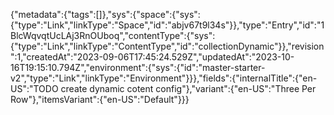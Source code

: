 {"metadata":{"tags":[]},"sys":{"space":{"sys":{"type":"Link","linkType":"Space","id":"abjv67t9l34s"}},"type":"Entry","id":"1BlcWqvqtUcLAj3RnOUboq","contentType":{"sys":{"type":"Link","linkType":"ContentType","id":"collectionDynamic"}},"revision":1,"createdAt":"2023-09-06T17:45:24.529Z","updatedAt":"2023-10-16T19:15:10.794Z","environment":{"sys":{"id":"master-starter-v2","type":"Link","linkType":"Environment"}}},"fields":{"internalTitle":{"en-US":"TODO create dynamic cotent config"},"variant":{"en-US":"Three Per Row"},"itemsVariant":{"en-US":"Default"}}}